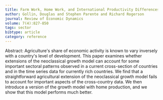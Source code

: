```yaml
---
title: Farm Work, Home Work, and International Productivity Differences
author: Gollin, Douglas and Stephen Parente and Richard Rogerson
journal: Review of Economic Dynamics
volume: 7(4):827-850
tags: sector
bibtype: article
category: reference
---
```

Abstract: Agriculture's share of economic activity is known to vary inversely with a country's level of development. This paper examines whether extensions of the neoclassical growth model can account for some important sectoral patterns observed in a current cross-section of countries and in the time series data for currently rich countries. We find that a straightforward agricultural extension of the neoclassical growth model fails to account for important aspects of the cross-country data. We then introduce a version of the growth model with home production, and we show that this model performs much better. 

